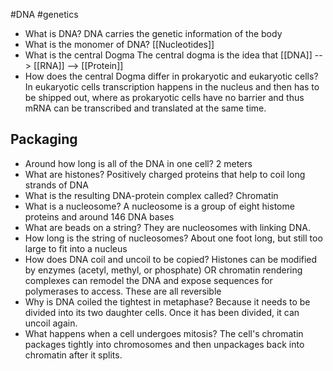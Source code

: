 #DNA #genetics
- What is DNA?
	DNA carries the genetic information of the body
- What is the monomer of DNA?
	[[Nucleotides]]
- What is the central Dogma
	The central dogma is the idea that [[DNA]] --> [[RNA]] --> [[Protein]]
- How does the central Dogma differ in prokaryotic and eukaryotic cells?
	In eukaryotic cells transcription happens in the nucleus and then has to be shipped out, where as prokaryotic cells have no barrier and thus mRNA can be transcribed and translated at the same time.
## Packaging
- Around how long is all of the DNA in one cell?
	2 meters
- What are histones?
	Positively charged proteins that help to coil long strands of DNA
- What is the resulting DNA-protein complex called?
	Chromatin
- What is a nucleosome?
	A nucleosome is a group of eight histome proteins and around 146 DNA bases
- What are beads on a string?
	They are nucleosomes with linking DNA.
- How long is the string of nucleosomes?
	About one foot long, but still too large to fit into a nucleus
- How does DNA coil and uncoil to be copied?
	Histones can be modified by enzymes (acetyl, methyl, or phosphate) OR chromatin rendering complexes can remodel the DNA and expose sequences for polymerases to access. These are all reversible
- Why is DNA coiled the tightest in metaphase?
	Because it needs to be divided into its two daughter cells. Once it has been divided, it can uncoil again.
- What happens when a cell undergoes mitosis?
	The cell's chromatin packages tightly into chromosomes and then unpackages back into chromatin after it splits. 